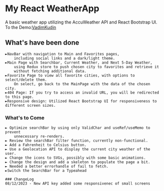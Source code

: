 # My React WeatherApp  

A basic weather app utilizing the AccuWeather API and React Bootstrap UI.
To the Demo:[VadimKudin](https://sleepyreapervk.github.io/Vadim-Kudin-06-12-2023/)

## What's have been done
    ►NavBar with navigation to Main and Favorites pages,
        including social links and a dark/light theme.
    ►Main Page with Searchbar, Current Weather, and Next 5-Day Weather, 
        using Redux store to push chosen city to favorites and retrieve it
        without fetching additional data.
    ►Favorite Page to view all favorite cities, with options to select/delete them.
        On select, go back to the MainPage with the data of the chosen city.
    ►404 Page: If you try to access an invalid URL, you will be redirected to this page.
    ►Responsive design: Utilized React Bootstrap UI for responsiveness to different screen sizes.
### What's to Come
    ► Optimize searchBar by using only ValidChar and useRef/useMemo to prevent
        unnecessary re-renders.
    ► Review the searchBar filter function, currently non-functional.
    ► Add a Fahrenheit to Celsius button.
    ► Use a Geolocation API to display the current city weather of the user.
    ► Change the icons to SVGs, possibly with some basic animations.
    ► Change the design and add a skeleton to populate the page a bit.
    ► Needed a better errorhandle of fail to fetch.
    ►Switch the SearchBar for a Typeahead

    ### ChangeLog
    08/12/2023 - New API key added some responsivenec of small screens
